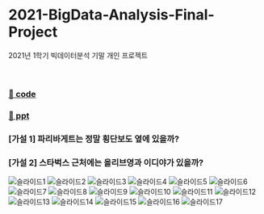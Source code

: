 # 2021-BigData-Analysis-Final-Project
2021년 1학기 빅데이터분석 기말 개인 프로젝트
<br>
<br>
<br>
### [📁 code](https://github.com/Yoosuean/2021-BigData-Analysis-Final-Project/blob/main/BigData-Analysis-Final-Project-Yoosuean.ipynb) 
### [📁 ppt](https://github.com/Yoosuean/2021-BigData-Analysis-Final-Project/blob/main/BigData-Analysis-Final-Project-Yoosuean.pptx)
### [가설 1] 파리바게트는 정말 횡단보도 옆에 있을까?
### [가설 2] 스타벅스 근처에는 올리브영과 이디야가 있을까?

![슬라이드1](https://user-images.githubusercontent.com/74358436/224494888-480694ee-6cd3-47ba-aceb-7414a7a8fd86.png)
![슬라이드2](https://user-images.githubusercontent.com/74358436/224494913-e1395d38-3db0-459b-8026-7f7c549242e5.png)
![슬라이드3](https://user-images.githubusercontent.com/74358436/224494918-aff1f910-0f3a-4771-a4c4-448b627cc360.png)
![슬라이드4](https://user-images.githubusercontent.com/74358436/224494920-2ed3de05-99e1-49b3-ad65-5e1c1e4f793a.png)
![슬라이드5](https://user-images.githubusercontent.com/74358436/224494921-e8035027-0815-45cd-aeea-7814c6dc411f.png)
![슬라이드6](https://user-images.githubusercontent.com/74358436/224494922-5903c62d-ec1a-4218-90c1-c59be13a01df.png)
![슬라이드7](https://user-images.githubusercontent.com/74358436/224494923-dcd45893-1fb5-462e-8eed-87b8fae81aa6.png)
![슬라이드8](https://user-images.githubusercontent.com/74358436/224494925-e2a4d497-d8c7-4b8d-a1fb-477ef78a95af.png)
![슬라이드9](https://user-images.githubusercontent.com/74358436/224494926-d9b5ec72-23c4-48c9-af3f-30f315860d28.png)
![슬라이드10](https://user-images.githubusercontent.com/74358436/224494927-0dcc08d0-7383-42f8-9dc9-28d1d91fe623.png)
![슬라이드11](https://user-images.githubusercontent.com/74358436/224494930-2515ad08-95d0-42a5-ad5c-20cbdc35800c.png)
![슬라이드12](https://user-images.githubusercontent.com/74358436/224494932-3c0bda09-d095-4662-98b6-08525f5508f7.png)
![슬라이드13](https://user-images.githubusercontent.com/74358436/224494934-651fad84-49ed-4984-ac1a-5cbe25d91402.png)
![슬라이드14](https://user-images.githubusercontent.com/74358436/224494935-fee30ea1-9f44-43bc-8072-fefd22499b7e.png)
![슬라이드15](https://user-images.githubusercontent.com/74358436/224494936-8a302be1-34c7-4663-ae6c-f998edcf537d.png)
![슬라이드16](https://user-images.githubusercontent.com/74358436/224494937-c241adb5-f63d-4e8a-8765-bccfa1c737ed.png)
![슬라이드17](https://user-images.githubusercontent.com/74358436/224494939-fac44a85-cfbd-499e-b413-c747358ee304.png)
